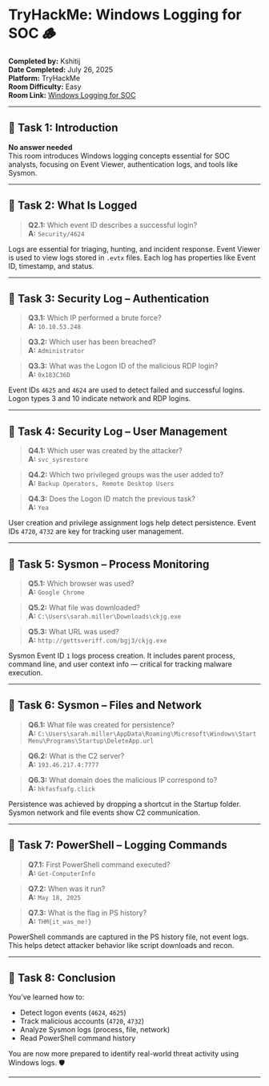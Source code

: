 
# TryHackMe: Windows Logging for SOC 🪵

**Completed by:** Kshitij  
**Date Completed:** July 26, 2025  
**Platform:** TryHackMe  
**Room Difficulty:** Easy  
**Room Link:** [Windows Logging for SOC](https://tryhackme.com/room/windowsloggingforsoc)

---

## 🧠 Task 1: Introduction
**No answer needed**  
This room introduces Windows logging concepts essential for SOC analysts, focusing on Event Viewer, authentication logs, and tools like Sysmon.

---

## 🧠 Task 2: What Is Logged

> **Q2.1:** Which event ID describes a successful login?  
> **A:** `Security/4624`

Logs are essential for triaging, hunting, and incident response. Event Viewer is used to view logs stored in `.evtx` files. Each log has properties like Event ID, timestamp, and status.

---

## 🧠 Task 3: Security Log – Authentication

> **Q3.1:** Which IP performed a brute force?  
> **A:** `10.10.53.248`  

> **Q3.2:** Which user has been breached?  
> **A:** `Administrator`  

> **Q3.3:** What was the Logon ID of the malicious RDP login?  
> **A:** `0x183C36D`

Event IDs `4625` and `4624` are used to detect failed and successful logins. Logon types 3 and 10 indicate network and RDP logins.

---

## 🧠 Task 4: Security Log – User Management

> **Q4.1:** Which user was created by the attacker?  
> **A:** `svc_sysrestore`  

> **Q4.2:** Which two privileged groups was the user added to?  
> **A:** `Backup Operators, Remote Desktop Users`  

> **Q4.3:** Does the Logon ID match the previous task?  
> **A:** `Yea`

User creation and privilege assignment logs help detect persistence. Event IDs `4720`, `4732` are key for tracking user management.

---

## 🧠 Task 5: Sysmon – Process Monitoring

> **Q5.1:** Which browser was used?  
> **A:** `Google Chrome`  

> **Q5.2:** What file was downloaded?  
> **A:** `C:\Users\sarah.miller\Downloads\ckjg.exe`  

> **Q5.3:** What URL was used?  
> **A:** `http://gettsveriff.com/bgj3/ckjg.exe`

Sysmon Event ID `1` logs process creation. It includes parent process, command line, and user context info — critical for tracking malware execution.

---

## 🧠 Task 6: Sysmon – Files and Network

> **Q6.1:** What file was created for persistence?  
> **A:** `C:\Users\sarah.miller\AppData\Roaming\Microsoft\Windows\Start Menu\Programs\Startup\DeleteApp.url`  

> **Q6.2:** What is the C2 server?  
> **A:** `193.46.217.4:7777`  

> **Q6.3:** What domain does the malicious IP correspond to?  
> **A:** `hkfasfsafg.click`

Persistence was achieved by dropping a shortcut in the Startup folder. Sysmon network and file events show C2 communication.

---

## 🧠 Task 7: PowerShell – Logging Commands

> **Q7.1:** First PowerShell command executed?  
> **A:** `Get-ComputerInfo`  

> **Q7.2:** When was it run?  
> **A:** `May 18, 2025`  

> **Q7.3:** What is the flag in PS history?  
> **A:** `THM{it_was_me!}`

PowerShell commands are captured in the PS history file, not event logs. This helps detect attacker behavior like script downloads and recon.

---

## 🎯 Task 8: Conclusion

You’ve learned how to:
- Detect logon events (`4624`, `4625`)
- Track malicious accounts (`4720`, `4732`)
- Analyze Sysmon logs (process, file, network)
- Read PowerShell command history

You are now more prepared to identify real-world threat activity using Windows logs. 🛡️

---
